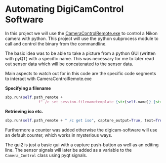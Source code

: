 # Automating DigiCamControl Software

In this project we will use the [CameraControlRemote.exe](http://digicamcontrol.com/doc/) to control a Nikon camera with python.
This project will use the python subprocess module to call and control the binary from the commandline.

The basic idea was to be able to take a picture from a python GUI (written with pyQT) with a specific name.
This was necessary for me to later read out sensor data which will be concatenated to the sensor data.

Main aspects to watch out for in this code are the specific code segments to interact with CameraControlRemote.exe

**Specifying a filename**

```python
sbp.run(self.path_remote +
               f" /c set session.filenametemplate {str(self.name)}_{str(self.count)}")
```

**Retrieving iso etc.**

```python
sbp.run(self.path_remote + " /c get iso", capture_output=True, text=True).stdout.split('"')[1]
```

Furthermore a counter was added otherwise the digicam-software will use an default counter, which works in mysterious ways.

The gui2 is just a basic gui with a capture push-button as well as an editing line.
The sensor signals will later be added as a variable to the `Camera_Control` class using pyqt signals. 
